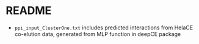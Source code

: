 # README
- `ppi_input_ClusterOne.txt` includes predicted interactions from HelaCE 
co-elution data, generated from MLP function in deepCE package
